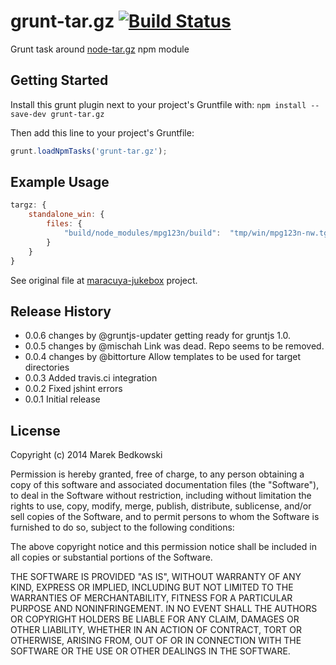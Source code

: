 # grunt-tar.gz [![Build Status](https://secure.travis-ci.org/bendi/grunt-tar.gz.png?branch=master)](http://travis-ci.org/bendi/grunt-tar.gz)

Grunt task around [node-tar.gz](https://github.com/alanhoff/node-tar.gz) npm module


## Getting Started
Install this grunt plugin next to your project's Gruntfile with: `npm install --save-dev grunt-tar.gz`

Then add this line to your project's Gruntfile:

```javascript
grunt.loadNpmTasks('grunt-tar.gz');
```

## Example Usage

```js
targz: {
    standalone_win: {
        files: {
            "build/node_modules/mpg123n/build":  "tmp/win/mpg123n-nw.tgz"
        }
    }
}
```

See original file at [maracuya-jukebox](https://github.com/bendi/maracuya-jukebox) project.

## Release History
 - 0.0.6 changes by @gruntjs-updater getting ready for gruntjs 1.0.
 - 0.0.5 changes by @mischah Link was dead. Repo seems to be removed.
 - 0.0.4 changes by @bittorture Allow templates to be used for target directories 
 - 0.0.3 Added travis.ci integration
 - 0.0.2 Fixed jshint errors
 - 0.0.1 Initial release

## License
Copyright (c) 2014 Marek Bedkowski

Permission is hereby granted, free of charge, to any person
obtaining a copy of this software and associated documentation
files (the "Software"), to deal in the Software without
restriction, including without limitation the rights to use,
copy, modify, merge, publish, distribute, sublicense, and/or sell
copies of the Software, and to permit persons to whom the
Software is furnished to do so, subject to the following
conditions:

The above copyright notice and this permission notice shall be
included in all copies or substantial portions of the Software.

THE SOFTWARE IS PROVIDED "AS IS", WITHOUT WARRANTY OF ANY KIND,
EXPRESS OR IMPLIED, INCLUDING BUT NOT LIMITED TO THE WARRANTIES
OF MERCHANTABILITY, FITNESS FOR A PARTICULAR PURPOSE AND
NONINFRINGEMENT. IN NO EVENT SHALL THE AUTHORS OR COPYRIGHT
HOLDERS BE LIABLE FOR ANY CLAIM, DAMAGES OR OTHER LIABILITY,
WHETHER IN AN ACTION OF CONTRACT, TORT OR OTHERWISE, ARISING
FROM, OUT OF OR IN CONNECTION WITH THE SOFTWARE OR THE USE OR
OTHER DEALINGS IN THE SOFTWARE.
